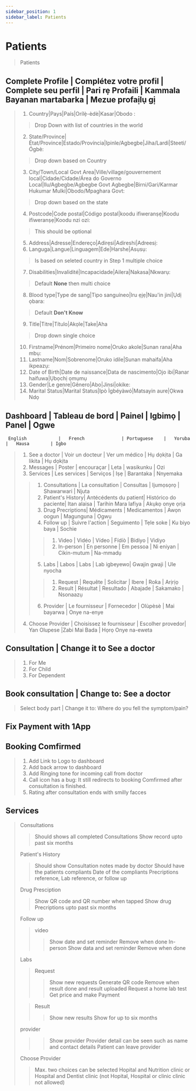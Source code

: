 ```yaml
---
sidebar_position: 1
sidebar_label: Patients
---
```

# Patients

> Patients

## Complete Profile | Complétez votre profil | Complete seu perfil | Pari rẹ Profaili | Kammala Bayanan martabarka | Mezue profaịlụ gị
 
> 1. Country|Pays|País|Orílẹ̀-èdè|Kasar|Obodo :
> > Drop Down with list of countries in the world
> 2. State/Province|État/Province|Estado/Província|Ipinle/Agbegbe|Jiha/Lardi|Steeti/ Ógbè:
> > Drop down based on Country
> 3. City/Town/Local Govt Area|Ville/village/gouvernement local|Cidade/Cidade/Área do Governo Local|Ilu/Agbegbe/Agbegbe Govt Agbegbe|Birni/Gari/Karmar Hukumar Mulki|Obodo/Mpaghara Govt:
> > Drop down based on the state
> 4. Postcode|Code postal|Código postal|koodu ifiweranṣẹ|Koodu ifiweranṣẹ|Koodu nzi ozi: 
> > This should be optional
> 5. Address|Adresse|Endereço|Adirẹsi|Adireshi|Adreesị:
> 6. Languga|Langue|Linguagem|Ede|Harshe|Asụsụ: 
> > Is based on seleted country in Step 1 multiple choice
> 7. Disabilities|Invalidité|Incapacidade|Ailera|Nakasa|Nkwarụ: 
> > Default **None** then multi choice
> 8. Blood type|Type de sang|Tipo sanguíneo|Iru ẹjẹ|Nau'in jini|Ụdị ọbara:
> > Default **Don't Know**
> 9. Title|Titre|Título|Akọle|Take|Aha
> > Drop down single choice
> 10. Firstname|Prénom|Primeiro nome|Oruko akole|Sunan rana|Aha mbụ:
> 11. Lastname|Nom|Sobrenome|Oruko idile|Sunan mahaifa|Aha ikpeazụ:
> 12. Date of Birth|Date de naissance|Data de nascimento|Ojo ibi|Ranar haifuwa|Ụbọchị ọmụmụ
> 13. Gender|Le genre|Gênero|Abo|Jinsi|okike: 
> 14. Marital Status|Marital Status|Ipò Ìgbéyàwó|Matsayin aure|Ọkwa Ndọ
> 

## Dashboard | Tableau de bord | Painel | Igbimọ | Panel | Ogwe
     English            |   French              | Portuguese    |   Yoruba      |   Hausa        | Igbo          
> 1. See a doctor       |   Voir un docteur     | Ver um médico |   Hụ dọkịta   |   Ga likita    | Hụ dọkịta
> 2. Messages           |   Poster              | encouraçar    |   Leta        |   wasikunku    | Ozi
> 3. Services           |   Les services        | Serviços      |   Iṣẹ         |   Barantaka    | Nnyemaka
> > 1. Consultations    | La consultation       | Consultas            | Ijumọsọrọ   | Shawarwari          | Njuta
> > 2. Patient's History| Antécédents du patient| Histórico do paciente| Itan alaisa | Tarihin Mara lafiya | Akụkọ onye ọrịa
> > 3. Drug Precriptions| Médicaments           | Medicamentos         | Awọn oogun  | Magunguna    | Ọgwụ
> > 4. Follow up        | Suivre l'action       | Seguimento           | Tẹle soke   | Ku biyo baya | Sochie
> > > 1. Video          | Vidéo                 | Vídeo                | Fídíò       | Bidiyo       | Vidiyo
> > > 2. In-person      | En personne           | Em pessoa            | Ni eniyan   | Cikin-mutum  | Na-mmadụ
> > 5. Labs             | Labos                 | Labs                 | Lab igbeyewo| Gwajin gwaji | Ule nyocha
> > > 1. Request        | Requête               | Solicitar            | Ibere       | Roƙa         |   Arịrịọ
> > > 2. Result         | Résultat              | Resultado            | Abajade     | Sakamako     |   Nsonaazụ
> > 6. Provider         | Le fournisseur        | Fornecedor           | Olùpèsè     | Mai bayarwa  | Onye na-enye
> 4. Choose Provider    | Choisissez le fournisseur | Escolher provedor| Yan Olupese |Zabi Mai Bada | Họrọ Onye na-eweta

## Consultation | Change it to See a doctor
> 1. For Me 
> 2. For Child
> 3. For Dependent

## Book consultation | Change to: See a doctor
> Select body part | Change it to: Where do you fell the symptom/pain?


## Fix Payment with 1App

## Booking Comfirmed 
> 1. Add Link to Logo to dashboard
> 2. Add back arrow to dashboard
> 3. Add Ringing tone for incoming call from doctor
> 4. Call icon has a bug: It still redirects to booking Comfirmed after consultation is finished.
> 5. Rating after consultation ends with smilly facces

## Services
> Consultations 
> > Should shows all completed Consultations
> > Show record upto past six months
> 
> Patient's History
> > Should show Consultation notes made by doctor
> > Should have the patients compliants 
> > Date of the compliants
> > Precriptions reference, Lab reference, or follow up
> 
> Drug Presciption 
> > Show QR code and QR number when tapped
> > Show drug Precriptions upto past six months
> 
> Follow up
> > video 
> > > Show date and set reminder
> > > Remove when done
> > In-person
> > > Show data and set reminder 
> > > Remove when done
> 
> Labs
> > Request 
> > > Show new requests
> > > Generate QR code
> > > Remove when result done and result uploaded
> > > Request a home lab test
> > > Get price and make Payment
> 
> > Result 
> > > Show new results
> > > Show for up to six months
> 
> provider
> > > Show provider
> > > Provider detail can be seen such as name and contact details
> > > Patient can leave provider
> 
> Choose Provider
> > Max. two choices can be selected Hopital and Nutrition clinic or Hospital and Dentist clinic (not Hopital, Hospital or clinic clinic not allowed)